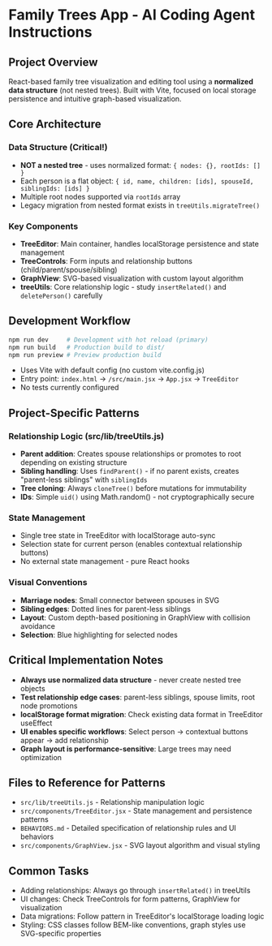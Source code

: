 # Family Trees App - AI Coding Agent Instructions

## Project Overview
React-based family tree visualization and editing tool using a **normalized data structure** (not nested trees). Built with Vite, focused on local storage persistence and intuitive graph-based visualization.

## Core Architecture

### Data Structure (Critical!)
- **NOT a nested tree** - uses normalized format: `{ nodes: {}, rootIds: [] }`
- Each person is a flat object: `{ id, name, children: [ids], spouseId, siblingIds: [ids] }`
- Multiple root nodes supported via `rootIds` array
- Legacy migration from nested format exists in `treeUtils.migrateTree()`

### Key Components
- **TreeEditor**: Main container, handles localStorage persistence and state management
- **TreeControls**: Form inputs and relationship buttons (child/parent/spouse/sibling)
- **GraphView**: SVG-based visualization with custom layout algorithm
- **treeUtils**: Core relationship logic - study `insertRelated()` and `deletePerson()` carefully

## Development Workflow
```bash
npm run dev     # Development with hot reload (primary)
npm run build   # Production build to dist/
npm run preview # Preview production build
```
- Uses Vite with default config (no custom vite.config.js)
- Entry point: `index.html` → `/src/main.jsx` → `App.jsx` → `TreeEditor`
- No tests currently configured

## Project-Specific Patterns

### Relationship Logic (src/lib/treeUtils.js)
- **Parent addition**: Creates spouse relationships or promotes to root depending on existing structure  
- **Sibling handling**: Uses `findParent()` - if no parent exists, creates "parent-less siblings" with `siblingIds`
- **Tree cloning**: Always `cloneTree()` before mutations for immutability
- **IDs**: Simple `uid()` using Math.random() - not cryptographically secure

### State Management
- Single tree state in TreeEditor with localStorage auto-sync
- Selection state for current person (enables contextual relationship buttons)
- No external state management - pure React hooks

### Visual Conventions
- **Marriage nodes**: Small connector between spouses in SVG
- **Sibling edges**: Dotted lines for parent-less siblings  
- **Layout**: Custom depth-based positioning in GraphView with collision avoidance
- **Selection**: Blue highlighting for selected nodes

## Critical Implementation Notes
- **Always use normalized data structure** - never create nested tree objects
- **Test relationship edge cases**: parent-less siblings, spouse limits, root node promotions
- **localStorage format migration**: Check existing data format in TreeEditor useEffect
- **UI enables specific workflows**: Select person → contextual buttons appear → add relationship
- **Graph layout is performance-sensitive**: Large trees may need optimization

## Files to Reference for Patterns
- `src/lib/treeUtils.js` - Relationship manipulation logic
- `src/components/TreeEditor.jsx` - State management and persistence patterns  
- `BEHAVIORS.md` - Detailed specification of relationship rules and UI behaviors
- `src/components/GraphView.jsx` - SVG layout algorithm and visual styling

## Common Tasks
- Adding relationships: Always go through `insertRelated()` in treeUtils
- UI changes: Check TreeControls for form patterns, GraphView for visualization
- Data migrations: Follow pattern in TreeEditor's localStorage loading logic
- Styling: CSS classes follow BEM-like conventions, graph styles use SVG-specific properties